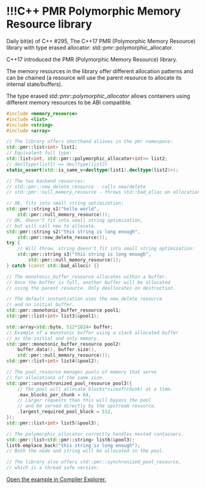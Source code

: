 # !!!C++ PMR Polymorphic Memory Resource  library

Daily bit(e) of C++ #295, The C++17 PMR (Polymorphic Memory Resource) library with type erased allocator: std::pmr::polymorphic_allocator.

C++17 introduced the PMR (Polymorphic Memory Resource) library.

The memory resources in the library offer different allocation patterns and can be chained (a resource will use the parent resource to allocate its internal state/buffers).

The type erased *std::pmr::polymorphic_allocator* allows containers using different memory resources to be ABI compatible.

```C++
#include <memory_resource>
#include <list>
#include <string>
#include <array>

// The library offers shorthand aliases in the pmr namespace:
std::pmr::list<int> list1;
// Equivalent full type:
std::list<int, std::pmr::polymorphic_allocator<int>> list2;
// decltype(list1) == decltype(list2)
static_assert(std::is_same_v<decltype(list1),decltype(list2)>);

// The two backend resources:
// std::pmr::new_delete_resource - calls new/delete
// std::pmr::null_memory_resource - throws std::bad_alloc on allocation

// OK, fits into small string optimization:
std::pmr::string s1("hello world",
    std::pmr::null_memory_resource());
// OK, doesn't fit into small string optimization,
// but will call new to allocate.
std::pmr::string s2("this string is long enough",
    std::pmr::new_delete_resource());
try {
    // Will throw, string doesn't fit into small string optimization:
    std::pmr::string s3("this string is long enough",
        std::pmr::null_memory_resource());
} catch (const std::bad_alloc&) {}

// The monotonic_buffer_resource allocates within a buffer.
// Once the buffer is full, another buffer will be allocated
// using the parent resource. Only deallocates on destruction.

// The default instantiation uses the new_delete_resource 
// and no initial buffer.
std::pmr::monotonic_buffer_resource pool1;
std::pmr::list<int> list3(&pool1);

std::array<std::byte, 512*1024> buffer;
// Example of a monotonic buffer using a stack allocated buffer
// as the initial and only memory.
std::pmr::monotonic_buffer_resource pool2(
    buffer.data(), buffer.size(),
    std::pmr::null_memory_resource());
std::pmr::list<int> list4(&pool2);

// The pool_resource manages pools of memory that serve
// for allocations of the same size.
std::pmr::unsynchronized_pool_resource pool3({
    // The pool will allocate blocks*sizeof(chunk) at a time.
    .max_blocks_per_chunk = 64, 
    // Larger requests than this will bypass the pool 
    // and be served directly by the upstream resource.
    .largest_required_pool_block = 512,
});
std::pmr::list<int> list5(&pool3);

// The polymorphic_allocator correctly handles nested containers.
std::pmr::list<std::pmr::string> list6(&pool3);
list6.emplace_back("this string is long enough");
// Both the node and string will be allocated in the pool.

// The library also offers std::pmr::synchronized_pool_resource,
// which is a thread safe version.
```

[Open the example in Compiler Explorer.](https://compiler-explorer.com/z/sd53rheo3)